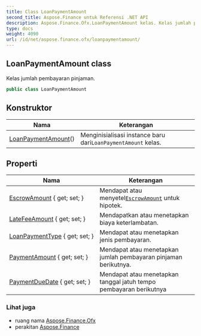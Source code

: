 ```yaml
---
title: Class LoanPaymentAmount
second_title: Aspose.Finance untuk Referensi .NET API
description: Aspose.Finance.Ofx.LoanPaymentAmount kelas. Kelas jumlah pembayaran pinjaman.
type: docs
weight: 4090
url: /id/net/aspose.finance.ofx/loanpaymentamount/
---
```

## LoanPaymentAmount class

Kelas jumlah pembayaran pinjaman.

```csharp
public class LoanPaymentAmount
```

## Konstruktor

| Nama | Keterangan |
| --- | --- |
| [LoanPaymentAmount](loanpaymentamount/)() | Menginisialisasi instance baru dari`LoanPaymentAmount` kelas. |

## Properti

| Nama | Keterangan |
| --- | --- |
| [EscrowAmount](../../aspose.finance.ofx/loanpaymentamount/escrowamount/) { get; set; } | Mendapat atau menyetel[`EscrowAmount`](./escrowamount/) untuk hipotek. |
| [LateFeeAmount](../../aspose.finance.ofx/loanpaymentamount/latefeeamount/) { get; set; } | Mendapatkan atau menetapkan biaya keterlambatan. |
| [LoanPaymentType](../../aspose.finance.ofx/loanpaymentamount/loanpaymenttype/) { get; set; } | Mendapat atau menetapkan jenis pembayaran. |
| [PaymentAmount](../../aspose.finance.ofx/loanpaymentamount/paymentamount/) { get; set; } | Mendapat atau menetapkan jumlah pembayaran pinjaman berikutnya. |
| [PaymentDueDate](../../aspose.finance.ofx/loanpaymentamount/paymentduedate/) { get; set; } | Mendapat atau menetapkan tanggal jatuh tempo pembayaran berikutnya |

### Lihat juga

* ruang nama [Aspose.Finance.Ofx](../../aspose.finance.ofx/)
* perakitan [Aspose.Finance](../../)


